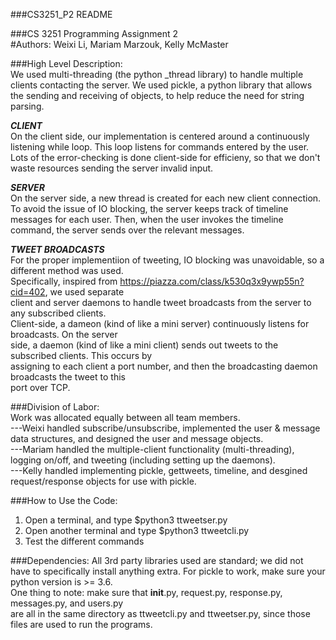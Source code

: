 ###CS3251_P2 README  

###CS 3251 Programming Assignment 2  
#Authors: Weixi Li, Mariam Marzouk, Kelly McMaster  

###High Level Description:  
We used multi-threading (the python _thread library) to handle multiple clients contacting the server.
We used pickle, a python library that allows the sending and receiving of objects, to help reduce the 
need for string parsing. 

***CLIENT***  
On the client side, our implementation is centered around a continuously listening while loop. This loop
listens for commands entered by the user. Lots of the error-checking is done client-side for efficieny,
so that we don't waste resources sending the server invalid input.

***SERVER***  
On the server side, a new thread is created for each new client connection. 
To avoid the issue of IO blocking, the server keeps track of timeline messages for each user.
Then, when the user invokes the timeline command, the server sends over the relevant messages.

***TWEET BROADCASTS***  
For the proper implementiion of tweeting, IO blocking was unavoidable, so a different method was used.  
Specifically, inspired from https://piazza.com/class/k530q3x9ywp55n?cid=402, we used separate  
client and server daemons to handle tweet broadcasts from the server to any subscribed clients.  
Client-side, a dameon (kind of like a mini server) continuously listens for broadcasts. On the server  
side, a daemon (kind of like a mini client) sends out tweets to the subscribed clients. This occurs by  
assigning to each client a port number, and then the broadcasting daemon broadcasts the tweet to this  
port over TCP. 

###Division of Labor:  
Work was allocated equally between all team members.  
---Weixi handled subscribe/unsubscribe, implemented the user & message data structures, and designed the user and message objects.  
---Mariam handled the multiple-client functionality (multi-threading), logging on/off, and tweeting (including setting up the daemons).  
---Kelly handled implementing pickle, gettweets, timeline, and desgined request/response objects for use with pickle. 

###How to Use the Code:
1) Open a terminal, and type $python3 ttweetser.py <ServerPort>
2) Open another terminal and type $python3 ttweetcli.py <ServerIP> <ServerPort> <Username>
3) Test the different commands

###Dependencies:
All 3rd party libraries used are standard; we did not have to specifically install anything extra.
For pickle to work, make sure your python version is >= 3.6.  
One thing to note: make sure that __init__.py, request.py, response.py, messages.py, and users.py  
are all in the same directory as ttweetcli.py and ttweetser.py, since those files are used to run the programs. 

